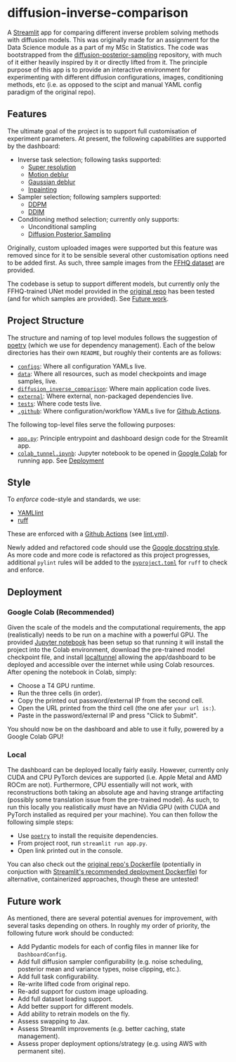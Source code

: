 # diffusion-inverse-comparison

A [Streamlit](https://streamlit.io/) app for comparing different inverse problem solving methods
with diffusion models. This was originally made for an assignment for the Data Science module as a
part of my MSc in Statistics. The code was bootstrapped from the
[diffusion-posterior-sampling](https://github.com/DPS2022/diffusion-posterior-sampling) repository,
with much of it either heavily inspired by it or directly lifted from it. The principle purpose of
this app is to provide an interactive environment for experimenting with different diffusion
configurations, images, conditioning methods, etc (i.e. as opposed to the scipt and manual YAML
config paradigm of the original repo).

## Features

The ultimate goal of the project is to support full customisation of experiment parameters. At
present, the following capabilities are supported by the dashboard:

- Inverse task selection; following tasks supported:
    - [Super resolution](https://en.wikipedia.org/wiki/Super-resolution_imaging)
    - [Motion deblur](https://en.wikipedia.org/wiki/Motion_blur)
    - [Gaussian deblur](https://en.wikipedia.org/wiki/Gaussian_blur)
    - [Inpainting](https://huggingface.co/docs/diffusers/en/using-diffusers/inpaint)
- Sampler selection; following samplers supported:
    - [DDPM](https://arxiv.org/abs/2006.11239)
    - [DDIM](https://arxiv.org/abs/2010.02502)
- Conditioning method selection; currently only supports:
    - Unconditional sampling
    - [Diffusion Posterior Sampling](https://arxiv.org/abs/2209.14687)

Originally, custom uploaded images were supported but this feature was removed since for it to be
sensible several other customisation options need to be added first. As such, three sample images
from the [FFHQ dataset](https://github.com/NVlabs/ffhq-dataset) are provided.

The codebase is setup to support different models, but currently only the FFHQ-trained UNet model
provided in the [original repo](https://github.com/DPS2022/diffusion-posterior-sampling) has been
tested (and for which samples are provided). See [Future work](#future-work).

## Project Structure

The structure and naming of top level modules follows the suggestion of
[poetry](https://python-poetry.org/docs/basic-usage/) (which we use for dependency management).
Each of the below directories has their own `README`, but roughly their contents are as follows:

- [`configs`](/configs/): Where all configuration YAMLs live.
- [`data`](/data/): Where all resources, such as model checkpoints and image samples, live.
- [`diffusion_inverse_comparison`](/diffusion_inverse_comparison): Where main application code lives.
- [`external`](/external/): Where external, non-packaged dependencies live.
- [`tests`](/tests/): Where code tests live.
- [`.github`](/.github/): Where configuration/workflow YAMLs live for [Github Actions](https://docs.github.com/en/actions).

The following top-level files serve the following purposes:

- [`app.py`](/app.py): Principle entrypoint and dashboard design code for the Streamlit app.
- [`colab_tunnel.ipynb`](/colab_tunnel.ipynb): Jupyter notebook to be opened in
  [Google Colab](https://colab.research.google.com/) for running app. See [Deployment](#google-colab-recommended)

## Style

To _enforce_ code-style and standards, we use:

- [YAMLlint](https://github.com/adrienverge/yamllint)
- [ruff](https://docs.astral.sh/ruff/)

These are enforced with a [Github Actions](https://docs.github.com/en/actions) (see
[lint.yml](.github/workflows/lint.yml)).

Newly added and refactored code should use the
[Google docstring style](https://google.github.io/styleguide/pyguide.html). As more code and more
code is refactored as this project progresses, additional `pylint` rules will be added to the
[`pyproject.toml`](/pyproject.toml) for `ruff` to check and enforce.

## Deployment

### Google Colab (Recommended)

Given the scale of the models and the computational requirements, the app (realistically) needs to
be run on a machine with a powerful GPU. The provided [Jupyter notebook](/colab_tunnel.ipynb) has
been setup so that running it will install the project into the Colab environment, download the
pre-trained model checkpoint file, and install [localtunnel](https://theboroer.github.io/localtunnel-www/) allowing the app/dashboard to be deployed and accessible over the internet while
using Colab resources. After opening the notebook in Colab, simply:

- Choose a T4 GPU runtime.
- Run the three cells (in order).
- Copy the printed out password/external IP from the second cell.
- Open the URL printed from the third cell (the one afer `your url is:`).
- Paste in the password/external IP and press "Click to Submit".

You should now be on the dashboard and able to use it fully, powered by a Google Colab GPU!

### Local

The dashboard can be deployed locally fairly easily. However, currently only CUDA and CPU PyTorch
devices are supported (i.e. Apple Metal and AMD ROCm are not). Furthermore, CPU essentially will
not work, with reconstructions both taking an absolute age and having strange artifacting (possibly
some translation issue from the pre-trained model). As such, to run this locally you realistically
_must_ have an NVidia GPU (with CUDA and PyTorch installed as required per your machine). You can
then follow the following simple steps:

- Use [`poetry`](https://python-poetry.org/docs/basic-usage/) to install the requisite dependencies.
- From project root, run `streamlit run app.py`.
- Open link printed out in the console.

You can also check out the
[original repo's Dockerfile](https://github.com/DPS2022/diffusion-posterior-sampling/blob/main/Dockerfile)
(potentially in conjuction with
[Streamlit's recommended deployment Dockerfile](https://docs.streamlit.io/deploy/tutorials/docker))
for alternative, containerized approaches, though these are untested!

## Future work

As mentioned, there are several potential avenues for improvement, with several tasks depending on
others. In roughly my order of priority, the following future work should be conducted:

- Add Pydantic models for each of config files in manner like for `DashboardConfig`.
- Add full diffusion sampler configurability (e.g. noise scheduling, posterior mean and variance types, noise clipping, etc.).
- Add full task configurability.
- Re-write lifted code from original repo.
- Re-add support for custom image uploading.
- Add full dataset loading support.
- Add better support for different models.
- Add ability to retrain models on the fly.
- Assess swapping to Jax.
- Assess Streamlit improvements (e.g. better caching, state management).
- Assess proper deployment options/strategy (e.g. using AWS with permanent site).
